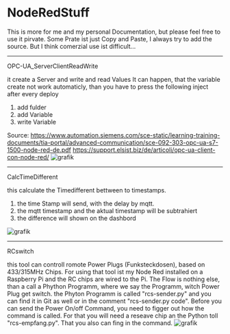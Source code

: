 # NodeRedStuff
This is more for me and my personal Documentation, but please feel free to use it pirvate. Some Prate ist just Copy and Paste, I always try to add the source. But I think comerzial use ist difficult...

________________________________________________________________________________
OPC-UA_ServerClientReadWrite 

  it create a Server and write and read Values
  It can happen, that the variable create not work automaticly, than you have to press the following inject after every deploy
  1. add fulder
  2. add Variable
  3. write Variable

  Source:   https://www.automation.siemens.com/sce-static/learning-training-documents/tia-portal/advanced-communication/sce-092-303-opc-ua-s7-1500-node-red-de.pdf
            https://support.elsist.biz/de/articoli/opc-ua-client-con-node-red/
![grafik](https://user-images.githubusercontent.com/23342140/152413539-e4f8f22c-6507-4c85-ab85-b28116353207.png)
________________________________________________________________________________
CalcTimeDifferent

  this calculate the Timedifferent bettween to timestamps.
   1. the time Stamp will send, with the delay by mqtt.
   2. the mqtt timestamp and the aktual timestamp will be subtrahiert
   3. the difference will shown on the dashbord
  
 ![grafik](https://user-images.githubusercontent.com/23342140/152413167-dfb2bfef-1b0b-4fc3-88b8-afe417a15197.png)

________________________________________________________________________________
RCswitch 

  this tool can controll romote Power Plugs (Funksteckdosen), based on 433/315MHz Chips. For using that tool ist my Node Red installed on a Raspberry Pi and the RC chips are wired to the Pi. 
  The Flow is nothing else, than a call a Phython Programm, where we say the Programm, witch Power Plug get switch. the Phyton Programm is called "rcs-sender.py" and you can find it in Git as well or in the comment "rcs-sender.py code". Before you can send the Power On/off Command, you need to figger out how the command is called. For that you will need a reseave chip an the Python toll "rcs-empfang.py". That you also can fing in the command.
![grafik](https://user-images.githubusercontent.com/23342140/152432519-21447b68-3c44-4a0e-8dcb-1615df8728dd.png)


